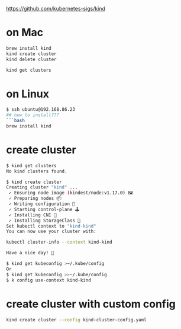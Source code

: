 https://github.com/kubernetes-sigs/kind

# on Mac
```bash
brew install kind
kind create cluster
kind delete cluster

kind get clusters
```

# on Linux
```bash
$ ssh ubuntu@192.168.86.23
## how to install??? 
```bash
brew install kind
```


# create cluster 
```bash
$ kind get clusters
No kind clusters found.

$ kind create cluster
Creating cluster "kind" ...
 ✓ Ensuring node image (kindest/node:v1.17.0) 🖼
 ✓ Preparing nodes 📦
 ✓ Writing configuration 📜
 ✓ Starting control-plane 🕹️
 ✓ Installing CNI 🔌
 ✓ Installing StorageClass 💾
Set kubectl context to "kind-kind"
You can now use your cluster with:

kubectl cluster-info --context kind-kind

Have a nice day! 👋

$ kind get kubeconfig >~/.kube/config
Or
$ kind get kubeconfig >>~/.kube/config
$ k config use-context kind-kind
```

# create cluster with custom config
```bash
kind create cluster --config kind-cluster-config.yaml
```